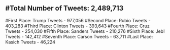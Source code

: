 #Total Number of Tweets: 2,489,713 
---
#First Place: Trump Tweets - 977,056
#Second Place: Rubio Tweets - 403,283
#Third Place: Clinton Tweets - 393,643
#Fourth Place: Cruz Tweets - 254,030
#Fifth Place: Sanders Tweets - 210,276
#Sixth Place: Jeb! Tweets - 142,412
#Seventh Place: Carson Tweets - 63,711
#Last Place: Kasich Tweets - 46,224
